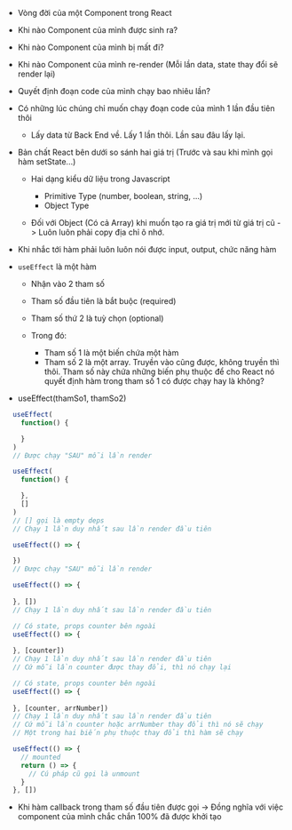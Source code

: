 - Vòng đời của một Component trong React
- Khi nào Component của mình được sinh ra? 
- Khi nào Component của mình bị mất đi?
- Khi nào Component của mình re-render (Mỗi lần data, state thay đổi sẽ render lại)

- Quyết định đoạn code của mình chạy bao nhiêu lần?

- Có những lúc chúng chỉ muốn chạy đoạn code của mình 1 lần đầu tiên thôi
  + Lấy data từ Back End về. Lấy 1 lần thôi. Lần sau đâu lấy lại.

- Bản chất React bên dưới so sánh hai giá trị (Trước và sau khi mình gọi hàm setState...)
  + Hai dạng kiểu dữ liệu trong Javascript
    + Primitive Type (number, boolean, string, ...)
    + Object Type

  + Đối với Object (Có cả Array) khi muốn tạo ra giá trị mới từ giá trị cũ -> Luôn luôn phải copy địa chỉ ô nhớ.

- Khi nhắc tới hàm phải luôn luôn nói được input, output, chức năng hàm
- `useEffect` là một hàm
  + Nhận vào 2 tham số
  + Tham số đầu tiên là bắt buộc (required)
  + Tham số thứ 2 là tuỳ chọn (optional)

  + Trong đó:
    + Tham số 1 là một biến chứa một hàm
    + Tham số 2 là một array. Truyền vào cũng được, không truyền thì thôi. Tham số này chứa những biến phụ thuộc để cho React nó quyết định hàm trong tham số 1 có được chạy hay là không? 

- useEffect(thamSo1, thamSo2)

```javascript
  useEffect(
    function() {

    }
  )
  // Được chạy "SAU" mỗi lần render
```

```javascript
  useEffect(
    function() {

    },
    []
  )
  // [] gọi là empty deps
  // Chạy 1 lần duy nhất sau lần render đầu tiên
```

```javascript
  useEffect(() => {

  })
  // Được chạy "SAU" mỗi lần render
```

```javascript
  useEffect(() => {
    
  }, [])
  // Chạy 1 lần duy nhất sau lần render đầu tiên
```

```javascript
  // Có state, props counter bên ngoài
  useEffect(() => {
    
  }, [counter])
  // Chạy 1 lần duy nhất sau lần render đầu tiên
  // Cứ mỗi lần counter được thay đổi, thì nó chạy lại
```

```javascript
  // Có state, props counter bên ngoài
  useEffect(() => {
    
  }, [counter, arrNumber])
  // Chạy 1 lần duy nhất sau lần render đầu tiên
  // Cứ mỗi lần counter hoặc arrNumber thay đổi thì nó sẽ chạy
  // Một trong hai biến phụ thuộc thay đổi thì hàm sẽ chạy
```

```javascript
  useEffect(() => {
    // mounted
    return () => {
      // Cú pháp cũ gọi là unmount
    }
  }, [])
```

- Khi hàm callback trong tham số đầu tiên được gọi -> Đồng nghĩa với việc component của mình chắc chắn 100% đã được khởi tạo